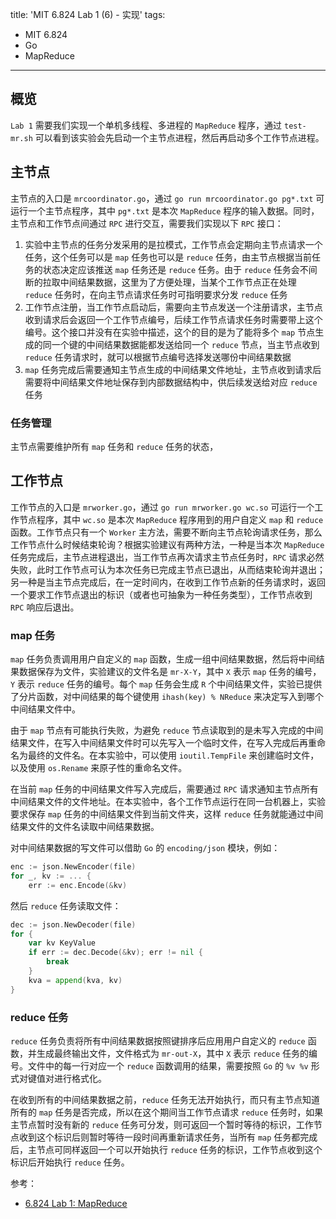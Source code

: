 title: 'MIT 6.824 Lab 1 (6) - 实现'
tags:
- MIT 6.824
- Go
- MapReduce
---

## 概览
`Lab 1` 需要我们实现一个单机多线程、多进程的 `MapReduce` 程序，通过 `test-mr.sh` 可以看到该实验会先启动一个主节点进程，然后再启动多个工作节点进程。

## 主节点
主节点的入口是 `mrcoordinator.go`，通过 `go run mrcoordinator.go pg*.txt` 可运行一个主节点程序，其中 `pg*.txt` 是本次 `MapReduce` 程序的输入数据。同时，主节点和工作节点间通过 `RPC` 进行交互，需要我们实现以下 `RPC` 接口：

1. 实验中主节点的任务分发采用的是拉模式，工作节点会定期向主节点请求一个任务，这个任务可以是 `map` 任务也可以是 `reduce` 任务，由主节点根据当前任务的状态决定应该推送 `map` 任务还是 `reduce` 任务。由于 `reduce` 任务会不间断的拉取中间结果数据，这里为了方便处理，当某个工作节点正在处理 `reduce` 任务时，在向主节点请求任务时可指明要求分发 `reduce` 任务
2. 工作节点注册，当工作节点启动后，需要向主节点发送一个注册请求，主节点收到请求后会返回一个工作节点编号，后续工作节点请求任务时需要带上这个编号。这个接口并没有在实验中描述，这个的目的是为了能将多个 `map` 节点生成的同一个键的中间结果数据能都发送给同一个 `reduce` 节点，当主节点收到 `reduce` 任务请求时，就可以根据节点编号选择发送哪份中间结果数据
3. `map` 任务完成后需要通知主节点生成的中间结果文件地址，主节点收到请求后需要将中间结果文件地址保存到内部数据结构中，供后续发送给对应 `reduce` 任务

### 任务管理
主节点需要维护所有 `map` 任务和 `reduce` 任务的状态，

## 工作节点
工作节点的入口是 `mrworker.go`，通过 `go run mrworker.go wc.so` 可运行一个工作节点程序，其中 `wc.so` 是本次 `MapReduce` 程序用到的用户自定义 `map` 和 `reduce` 函数。工作节点只有一个 `Worker` 主方法，需要不断向主节点轮询请求任务，那么工作节点什么时候结束轮询？根据实验建议有两种方法，一种是当本次 `MapReduce` 任务完成后，主节点进程退出，当工作节点再次请求主节点任务时，`RPC` 请求必然失败，此时工作节点可认为本次任务已完成主节点已退出，从而结束轮询并退出；另一种是当主节点完成后，在一定时间内，在收到工作节点新的任务请求时，返回一个要求工作节点退出的标识（或者也可抽象为一种任务类型），工作节点收到 `RPC` 响应后退出。

### map 任务
`map` 任务负责调用用户自定义的 `map` 函数，生成一组中间结果数据，然后将中间结果数据保存为文件，实验建议的文件名是 `mr-X-Y`，其中 `X` 表示 `map` 任务的编号，`Y` 表示 `reduce` 任务的编号。每个 `map` 任务会生成 `R` 个中间结果文件，实验已提供了分片函数，对中间结果的每个键使用 `ihash(key) % NReduce` 来决定写入到哪个中间结果文件中。

由于 `map` 节点有可能执行失败，为避免 `reduce` 节点读取到的是未写入完成的中间结果文件，在写入中间结果文件时可以先写入一个临时文件，在写入完成后再重命名为最终的文件名。在本实验中，可以使用 `ioutil.TempFile` 来创建临时文件，以及使用 `os.Rename` 来原子性的重命名文件。

在当前 `map` 任务的中间结果文件写入完成后，需要通过 `RPC` 请求通知主节点所有中间结果文件的文件地址。在本实验中，各个工作节点运行在同一台机器上，实验要求保存 `map` 任务的中间结果文件到当前文件夹，这样 `reduce` 任务就能通过中间结果文件的文件名读取中间结果数据。

对中间结果数据的写文件可以借助 `Go` 的 `encoding/json` 模块，例如：

```go
enc := json.NewEncoder(file)
for _, kv := ... {
    err := enc.Encode(&kv)
```

然后 `reduce` 任务读取文件：

```go
dec := json.NewDecoder(file)
for {
    var kv KeyValue
    if err := dec.Decode(&kv); err != nil {
        break
    }
    kva = append(kva, kv)
}
```

### reduce 任务
`reduce` 任务负责将所有中间结果数据按照键排序后应用用户自定义的 `reduce` 函数，并生成最终输出文件，文件格式为 `mr-out-X`，其中 `X` 表示 `reduce` 任务的编号。文件中的每一行对应一个 `reduce` 函数调用的结果，需要按照 `Go` 的 `%v %v` 形式对键值对进行格式化。

在收到所有的中间结果数据之前，`reduce` 任务无法开始执行，而只有主节点知道所有的 `map` 任务是否完成，所以在这个期间当工作节点请求 `reduce` 任务时，如果主节点暂时没有新的 `reduce` 任务可分发，则可返回一个暂时等待的标识，工作节点收到这个标识后则暂时等待一段时间再重新请求任务，当所有 `map` 任务都完成后，主节点可同样返回一个可以开始执行 `reduce` 任务的标识，工作节点收到这个标识后开始执行 `reduce` 任务。

参考：

* [6.824 Lab 1: MapReduce](https://pdos.csail.mit.edu/6.824/labs/lab-mr.html)